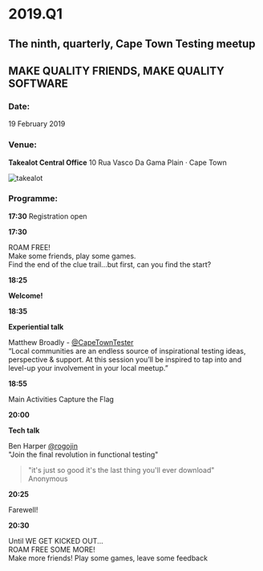 # 2019.Q1

## The ninth, quarterly, Cape Town Testing meetup

## MAKE QUALITY FRIENDS, MAKE QUALITY SOFTWARE

### Date:
19 February 2019

### Venue:
**Takealot Central Office**
10 Rua Vasco Da Gama Plain · Cape Town

![takealot](https://secure.meetupstatic.com/photos/event/4/0/9/0/highres_478816528.jpeg)

### Programme:
**17:30**
  Registration open

**17:30**

ROAM FREE!  
Make some friends, play some games.  
Find the end of the clue trail...but first, can you find the start?


**18:25**

**Welcome!**

**18:35**

**Experiential talk**

Matthew Broadly - [@CapeTownTester](https://twitter.comCapeTownTester)   
“Local communities are an endless source of inspirational testing ideas, perspective & support. At this session you’ll be inspired to tap into and level-up your involvement in your local meetup.”

**18:55**

Main Activities
Capture the Flag


**20:00**

**Tech talk**

Ben Harper [@rogojin](https://twitter.com/rogojin)  
"Join the final revolution in functional testing"
> "it's just so good it's the last thing you'll ever download"  
Anonymous

**20:25**

  Farewell!

**20:30**

 Until WE GET KICKED OUT...  
  ROAM FREE SOME MORE!  
  Make more friends! Play some games, leave some feedback
